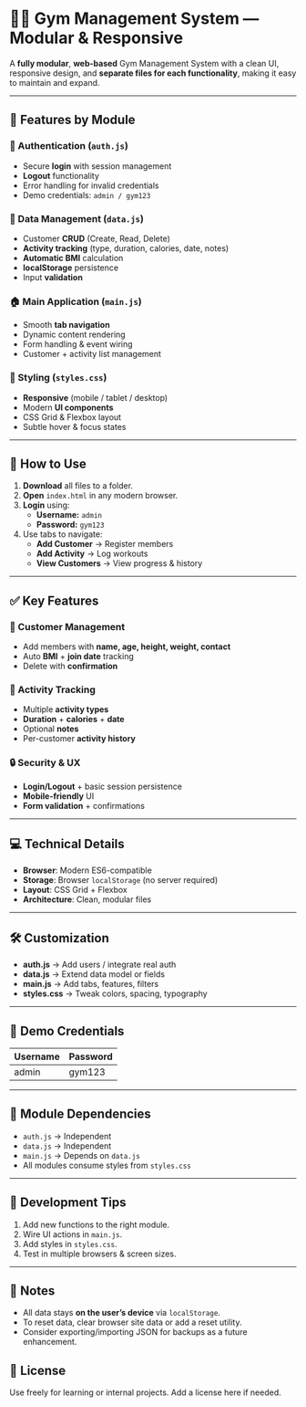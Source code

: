 # 🏋️‍♂️ Gym Management System — Modular & Responsive

A **fully modular**, **web-based** Gym Management System with a clean UI, responsive design, and **separate files for each functionality**, making it easy to maintain and expand.

---

## 🚀 Features by Module

### 🔐 Authentication (`auth.js`)
- Secure **login** with session management
- **Logout** functionality
- Error handling for invalid credentials
- Demo credentials: `admin / gym123`

### 💾 Data Management (`data.js`)
- Customer **CRUD** (Create, Read, Delete)
- **Activity tracking** (type, duration, calories, date, notes)
- **Automatic BMI** calculation
- **localStorage** persistence
- Input **validation**

### 🏠 Main Application (`main.js`)
- Smooth **tab navigation**
- Dynamic content rendering
- Form handling & event wiring
- Customer + activity list management

### 🎨 Styling (`styles.css`)
- **Responsive** (mobile / tablet / desktop)
- Modern **UI components**
- CSS Grid & Flexbox layout
- Subtle hover & focus states

---

## 📖 How to Use

1. **Download** all files to a folder.  
2. **Open** `index.html` in any modern browser.  
3. **Login** using:
   - **Username:** `admin`
   - **Password:** `gym123`
4. Use tabs to navigate:
   - **Add Customer** → Register members  
   - **Add Activity** → Log workouts  
   - **View Customers** → View progress & history  

---

## ✅ Key Features

### 👤 Customer Management
- Add members with **name, age, height, weight, contact**
- Auto **BMI** + **join date** tracking
- Delete with **confirmation**

### 🏃 Activity Tracking
- Multiple **activity types**
- **Duration** + **calories** + **date**
- Optional **notes**
- Per-customer **activity history**

### 🔒 Security & UX
- **Login/Logout** + basic session persistence
- **Mobile-friendly** UI
- **Form validation** + confirmations

---

## 💻 Technical Details

- **Browser**: Modern ES6-compatible  
- **Storage**: Browser `localStorage` (no server required)  
- **Layout**: CSS Grid + Flexbox  
- **Architecture**: Clean, modular files

---

## 🛠️ Customization

- **auth.js** → Add users / integrate real auth
- **data.js** → Extend data model or fields
- **main.js** → Add tabs, features, filters
- **styles.css** → Tweak colors, spacing, typography

---

## 🔑 Demo Credentials

| Username | Password |
|----------|----------|
| admin    | gym123   |

---

## 🧩 Module Dependencies

- `auth.js` → Independent  
- `data.js` → Independent  
- `main.js` → Depends on `data.js`  
- All modules consume styles from `styles.css`

---

## 🧪 Development Tips

1. Add new functions to the right module.  
2. Wire UI actions in `main.js`.  
3. Add styles in `styles.css`.  
4. Test in multiple browsers & screen sizes.

---

## 📝 Notes

- All data stays **on the user’s device** via `localStorage`.  
- To reset data, clear browser site data or add a reset utility.  
- Consider exporting/importing JSON for backups as a future enhancement.

## 📄 License

Use freely for learning or internal projects. Add a license here if needed.
